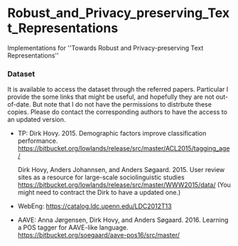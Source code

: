 # Robust_and_Privacy_preserving_Text_Representations

Implementations for ''Towards Robust and Privacy-preserving Text Representations''

### Dataset

It is available to access the dataset through the referred papers. Particular I provide the some links that might be useful, and hopefully they are not out-of-date. But note that I do not have the permissions to distrbute these copies. Please do contact the corresponding authors to have the access to an updated version.

- TP:
  Dirk Hovy. 2015. Demographic factors improve classification performance. 
  https://bitbucket.org/lowlands/release/src/master/ACL2015/tagging_age/
  
  Dirk Hovy, Anders Johannsen, and Anders Søgaard. 2015. User review sites as a resource for large-scale sociolinguistic studies
  https://bitbucket.org/lowlands/release/src/master/WWW2015/data/
  (You might need to contract the Dirk to have a updated one.)

- WebEng:
  https://catalog.ldc.upenn.edu/LDC2012T13

- AAVE:
  Anna Jørgensen, Dirk Hovy, and Anders Søgaard. 2016. Learning a POS tagger for AAVE-like language. 
  https://bitbucket.org/soegaard/aave-pos16/src/master/
